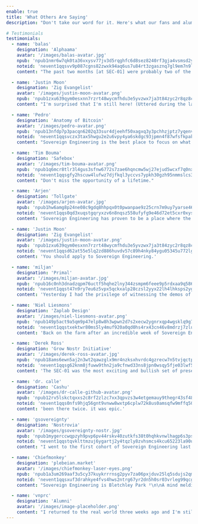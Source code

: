```yaml
---
enable: true
title: 'What Others Are Saying'
description: "Don't take our word for it. Here's what our fans and alumni have to say about Sovereign Engineering. Crypographically signed and broadcast on nostr, of course:"

# Testimonials
testimonials:
  - name: 'balas'
    designation: 'Alphaama'
    avatar: '/images/balas-avatar.jpg'
    npub: 'npub1nmr6w7qk0ta36vxysv77jv3d5rqghfc6d8sez8240rf3gja4vsmsd2yha8'
    noteid: 'nevent1qqsvv9p087cgns82zwxk94aq6us7u84rt3zgasznq7gl9em7n9lfqmcpzemhxue69uhhyetvv9ujumn0wd68ytnzv9hxgq3qnmr6w7qk0ta36vxysv77jv3d5rqghfc6d8sez8240rf3gja4vsmsfzhrfg'
    content: "The past two months [at SEC-01] were probably two of the best months of my life and I'm not young anymore. [...] I met so many amazing people during that time and it was incredible to explore the beautiful Madeira island together, sharing wild ideas, helping each other's projects, discussing stuff, learning with each other, making new friendships, shipping the future."

  - name: 'Justin Moon'
    designation: 'Zig Evangelist'
    avatar: '/images/justin-moon-avatar.png'
    npub: 'npub1zxu639qym0esxnn7rzrt48wycmfhdu3e5yvzwx7ja3t84zyc2r8qz8cx2y'
    content: "I'm surprised that I'm still here! (Uttered during the last week of SEC-04, after moving flights twice.)"

  - name: 'Pedro'
    designation: 'Anatomy of Bitcoin'
    avatar: '/images/pedro-avatar.png'
    npub: 'npub13nfdp7p3pacqn6202q33sur4djeehf50xagxq3y3pchhzjptz7yqenvn7c'
    noteid: 'nevent1qqsvczx3tax5hwgu2e2u6vpy4ya6skdgc93jpmn4f87wfsfkpakjq4qpz9mhxue69uhkummnw3ezuamfdejj7q3q3nfdp7p3pacqn6202q33sur4djeehf50xagxq3y3pchhzjptz7yqxpqqqqqqzcsmrea'
    content: "Sovereign Engineering is the best place to focus on what you can do with the tech, but also pushing hard on the philosophical application of the Bitcoin+Lightning+Nostr+AI stack. Madeira island is like a paradise with one of the most advanced bitcoin economies I've ever seen. I highly recommend it, and I hope I can do another one soon."

  - name: 'Tim Bouma'
    designation: 'Safebox'
    avatar: '/images/tim-bouma-avatar.png'
    npub: 'npub1q6mcr8tlr3l4gus3sfnw6772s7zae6hqncmw5wj27ejud5wcxf7q0nx7d5'
    noteid: 'nevent1qqsgfy2hscuw4lufwz7djfkql3yccvs7ypkh30gzh95nmmslcs3ednqpp4mhxue69uhhyetvv9ujuerpd46hxtnfdupzpwa4mkswz4t8j70s2s6q00wzqv7k7zamxrmj2y4fs88aktcfuf68akcsrw'
    content: "Don't miss the opportunity of a lifetime."

  - name: 'Arjen'
    designation: 'Tollgate'
    avatar: '/images/arjen-avatar.jpg'
    npub: 'npub1hw6amg8p24ne08c9gdq8hhpqx0t0pwanpae9z25crn7m9uy7yarse465gr'
    noteid: 'nevent1qqs0qd3xuqstgqryxzv6n8nqsz558ufyfg9e46d72et5cxr0xysaxaqpz3mhxue69uhhyetvv9ujuerpd46hxtnfdupzpwa4mkswz4t8j70s2s6q00wzqv7k7zamxrmj2y4fs88aktcfuf68akcsrw'
    content: 'Sovereign Engineering has proven to be a place where the foundations of the internet are being redefined.'

  - name: 'Justin Moon'
    designation: 'Zig Evangelist'
    avatar: '/images/justin-moon-avatar.png'
    npub: 'npub1zxu639qym0esxnn7rzrt48wycmfhdu3e5yvzwx7ja3t84zyc2r8qz8cx2y'
    noteid: 'nevent1qqsd62at55e5lq2zd886huvdv57c89h4nky84ygu05345u772lgz0ssppamhxue69uhkummnw3ezumt0d5pzqyde4z2qfklnqd88uxyxh2wuf3knwmernggcyuda9mzk02yfs5xwyck7k0'
    content: 'You should apply to Sovereign Engineering.'

  - name: 'miljan'
    designation: 'Primal'
    avatar: '/images/miljan-avatar.jpg'
    npub: 'npub16c0nh3dnadzqpm76uctf5hqhe2lny344zsmpm6feee9p5rdxaa9q586nvr'
    noteid: 'nevent1qqst47n9ry7eu6z5vpx5qckxalp28czsl2yyx22lh4lhksps2yg23sczyrtp7w79k045gq80mtnpdxjuzl9t7vjxk52rv80f888y5xsd5mh55jdvvzw'
    content: 'Yesterday I had the privilege of witnessing the demos of the first Sovereign Engineering cohort here in Madeira. Mind completely blown. Everyone should check out these projects. People have no idea how good Nostr is going to get.'

  - name: 'Niel Liesmons'
    designation: 'Zaplab Design'
    avatar: '/images/niel-liesmons-avatar.png'
    npub: 'npub149p5act9a5qm9p47elp8w8h3wpwn2d7s2xecw2ygnrxqp4wgsklq9g722q'
    noteid: 'nevent1qqstxektwr80ms5ly4muf920a0qd0hs4rx43cn46v8mdrzj7zlulgcszyz55xnhpvhksrv5xhm8uyac779c96dfh6pgm8peg3zvvcqx4ezzmuu9d9wy'
    content: 'Back on the farm after an incredible week of Sovereign Engineering.'

  - name: 'Derek Ross'
    designation: 'Grow Nostr Initiative'
    avatar: '/images/derek-ross-avatar.jpg'
    npub: 'npub18ams6ewn5aj2n3wt2qawzglx9mr4nzksxhvrdc4gzrecw7n5tvjqctp424'
    noteid: 'nevent1qqsg62knm8jfuww9thn2ja9cfnwd33ns8jpn0wsqy5fje03lwf5sepqzyqlhwrt96wnkf2w9edgr4cfruchvwkv26q6asdhz4qg08pm6w3djg94576n'
    content: 'The SEC-01 was the most exciting and bullish set of presentations at Bitcoin Atlantis. These people are building our future and will have an immense impact upon our world. I look forward to seeing was SEC-02 will build. Plus, Madeira is incredibly beautiful.'

  - name: 'dr. calle'
    designation: 'Cashu'
    avatar: '/images/dr-calle-github-avatar.png'
    npub: 'npub12rv5lskctqxxs2c8rf2zlzc7xx3qpvzs3w4etgemauy9thegr43sf485vg'
    noteid: 'nevent1qqs0nfs9hjq56gnt9vnww8wxtp6cplw72k8us0amsqfw9mffq50mt3gzypgdjn7zmpvqc6ptqud9gtutrcc6yq9s2z96h9dr80hss4wl9qwkxr4qlle'
    content: 'been there twice. it was epic.'

  - name: 'gsovereignty'
    designation: 'Nostrovia'
    avatar: '/images/gsovereignty-nostr.jpg'
    npub: 'npub1mygerccwqpzyh9pvp6pv44rskv40zutkfs38t0hqhkvnwlhagp6s3psn5p'
    noteid: 'nevent1qqstqvklttmzuj6ygartj2y4tqzly8zvhsmcs4kcu65223la90uveqqzyrv3ry0rpcqygju59s8g9jk5wzej4ut3wexzyad7uz7ejdm7l4q82g9s7y2'
    content: "I went to the first cohort of Sovereign Engineering last year and felt a profound sense of being in the right place at the right time with the right people.\n\nBitcoin and nostr are not just protocols, they are a rallying point for people who know we can do better and want to contribute to something bigger than ourselves, and Sovereign Engineering is a catalyst for making that happen.\n\nMore importantly than all that though, I made friends for life."

  - name: 'Chiefmonkey'
    designation: 'plebeian.market'
    avatar: '/images/chiefmonkey-laser-eyes.png'
    npub: 'npub1a3um269aaf3u5cy37kuykrrrnsg2pyv7za06pxjduv25lq5sdujs2qmdj6'
    noteid: 'nevent1qqsxuf3drahkye4fvs4hws2ntrg67yr2dn5h0sr03vrleg99qcgkemgzyrk8ndtghh4x8jnqj86msjcvvwwppgy3nct4lgy6fh332nuzjphj25x6uuw'
    content: "Sovereign Engineering is Bletchley Park ²\n\nA mind melding brain melting cornucopia of creative coding for humanity\n\nIt's all quite bonkers"

  - name: 'vnprc'
    designation: 'Alumni'
    avatar: '/images/image-placeholder.png'
    content: "I returned to the real world three weeks ago and I'm still fired up to ship every week. It's been a life changing experience."
---
```

